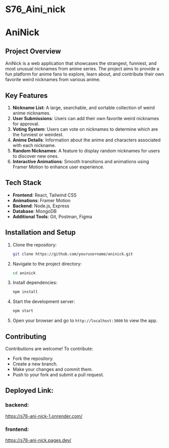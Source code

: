 # S76_Aini_nick

# AniNick

## Project Overview
AniNick is a web application that showcases the strangest, funniest, and most unusual nicknames from anime series. The project aims to provide a fun platform for anime fans to explore, learn about, and contribute their own favorite weird nicknames from various anime.

## Key Features
1. **Nickname List**: A large, searchable, and sortable collection of weird anime nicknames.
2. **User Submissions**: Users can add their own favorite weird nicknames for approval.
3. **Voting System**: Users can vote on nicknames to determine which are the funniest or weirdest.
4. **Anime Details**: Information about the anime and characters associated with each nickname.
5. **Random Nicknames**: A feature to display random nicknames for users to discover new ones.
6. **Interactive Animations**: Smooth transitions and animations using Framer Motion to enhance user experience.

## Tech Stack
- **Frontend**: React, Tailwind CSS
- **Animations**: Framer Motion
- **Backend**: Node.js, Express
- **Database**: MongoDB
- **Additional Tools**: Git, Postman, Figma

## Installation and Setup
1. Clone the repository:
   ```bash
   git clone https://github.com/yourusername/aninick.git
   ```
2. Navigate to the project directory:
   ```bash
   cd aninick
   ```
3. Install dependencies:
   ```bash
   npm install
   ```
4. Start the development server:
   ```bash
   npm start
   ```
5. Open your browser and go to `http://localhost:3000` to view the app.

## Contributing
Contributions are welcome! To contribute:
- Fork the repository.
- Create a new branch.
- Make your changes and commit them.
- Push to your fork and submit a pull request.

## Deployed Link:
### backend:
https://s76-ani-nick-1.onrender.com/
### frontend:
https://s76-ani-nick.pages.dev/
